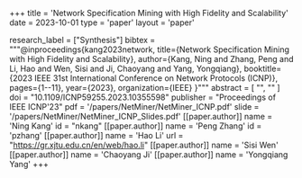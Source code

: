 +++
title = 'Network Specification Mining with High Fidelity and Scalability'
date = 2023-10-01
type = 'paper'
layout = 'paper'

research_label = ["Synthesis"]
bibtex = """@inproceedings{kang2023network,
  title={Network Specification Mining with High Fidelity and Scalability},
  author={Kang, Ning and Zhang, Peng and Li, Hao and Wen, Sisi and Ji, Chaoyang and Yang, Yongqiang},
  booktitle={2023 IEEE 31st International Conference on Network Protocols (ICNP)},
  pages={1--11},
  year={2023},
  organization={IEEE}
}"""
abstract = [
    "",
    ""
]
doi = "10.1109/ICNP59255.2023.10355598"
publisher = "Proceedings of IEEE ICNP'23"
pdf = '/papers/NetMiner/NetMiner_ICNP.pdf'
slide = '/papers/NetMiner/NetMiner_ICNP_Slides.pdf'
[[paper.author]]
    name = 'Ning Kang'
    id = "nkang"
[[paper.author]]
    name = 'Peng Zhang'
    id = 'pzhang'
[[paper.author]]
    name = 'Hao Li'
    url = "https://gr.xjtu.edu.cn/en/web/hao.li"
[[paper.author]]
    name = 'Sisi Wen'
[[paper.author]]
    name = 'Chaoyang Ji'
[[paper.author]]
    name = 'Yongqiang Yang'
+++
